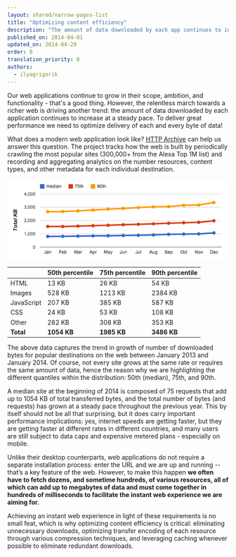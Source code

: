 ```yaml
---
layout: shared/narrow-pages-list
title: "Optimizing content efficiency"
description: "The amount of data downloaded by each app continues to increase. To deliver great performance we need to optimize delivery of each and every byte!"
published_on: 2014-04-01
updated_on: 2014-04-29
order: 0
translation_priority: 0
authors:
  - ilyagrigorik
---
```


<p class="intro">
Our web applications continue to grow in their scope, ambition, and functionality - that's a good thing. However, the relentless march towards a richer web is driving another trend: the amount of data downloaded by each application continues to increase at a steady pace. To deliver great performance we need to optimize delivery of each and every byte of data!
</p>

What does a modern web application look like? [HTTP Archive](http://httparchive.org/) can help us answer this question. The project tracks how the web is built by periodically crawling the most popular sites (300,000+ from the Alexa Top 1M list) and recording and aggregating analytics on the number resources, content types, and other metadata for each individual destination.

<img src="images/http-archive-trends.png" class="center" alt="HTTP Archive trends">

<table class="mdl-data-table mdl-js-data-table">
<colgroup><col span="1"><col span="1"><col span="1"><col span="1"></colgroup>
<thead>
  <tr>
    <th></th>
    <th>50th percentile</th>
    <th>75th percentile</th>
    <th>90th percentile</th>
  </tr>
</thead>
<tr>
  <td data-th="type">HTML</td>
  <td data-th="50%">13 KB</td>
  <td data-th="75%">26 KB</td>
  <td data-th="90%">54 KB</td>
</tr>
<tr>
  <td data-th="type">Images</td>
  <td data-th="50%">528 KB</td>
  <td data-th="75%">1213 KB</td>
  <td data-th="90%">2384 KB</td>
</tr>
<tr>
  <td data-th="type">JavaScript</td>
  <td data-th="50%">207 KB</td>
  <td data-th="75%">385 KB</td>
  <td data-th="90%">587 KB</td>
</tr>
<tr>
  <td data-th="type">CSS</td>
  <td data-th="50%">24 KB</td>
  <td data-th="75%">53 KB</td>
  <td data-th="90%">108 KB</td>
</tr>
<tr>
  <td data-th="type">Other</td>
  <td data-th="50%">282 KB</td>
  <td data-th="75%">308 KB</td>
  <td data-th="90%">353 KB</td>
</tr>
<tr>
  <td data-th="type"><strong>Total</strong></td>
  <td data-th="50%"><strong>1054 KB</strong></td>
  <td data-th="75%"><strong>1985 KB</strong></td>
  <td data-th="90%"><strong>3486 KB</strong></td>
</tr>
</table>

The above data captures the trend in growth of number of downloaded bytes for popular destinations on the web between January 2013 and January 2014. Of course, not every site grows at the same rate or requires the same amount of data, hence the reason why we are highlighting the different quantiles within the distribution: 50th (median), 75th, and 90th.

A median site at the beginning of 2014 is composed of 75 requests that add up to 1054 KB of total transferred bytes, and the total number of bytes (and requests) has grown at a steady pace throughout the previous year. This by itself should not be all that surprising, but it does carry important performance implications: yes, internet speeds are getting faster, but they are getting faster at different rates in different countries, and many users are still subject to data caps and expensive metered plans - especially on mobile.

Unlike their desktop counterparts, web applications do not require a separate installation process: enter the URL and we are up and running -- that’s a key feature of the web. However, to make this happen **we often have to fetch dozens, and sometime hundreds, of various resources, all of which can add up to megabytes of data and must come together in hundreds of milliseconds to facilitate the instant web experience we are aiming for.**

Achieving an instant web experience in light of these requirements is no small feat, which is why optimizing content efficiency is critical: eliminating unnecessary downloads, optimizing transfer encoding of each resource through various compression techniques, and leveraging caching whenever possible to eliminate redundant downloads.
